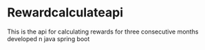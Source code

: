 # Rewardcalculateapi
This is the api for calculating rewards for three consecutive months developed n java spring boot
